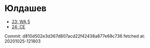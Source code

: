 # Юлдашев
- [23: WA 5](23.md)
- [24: CE](24.md)

Commit: d810d502e3d367d807acd22f42438a877e68c736
 fetched at: 20201025-121803
